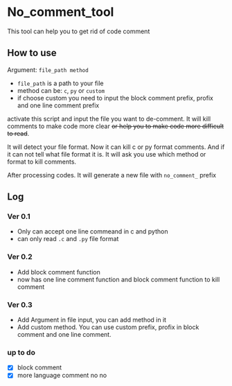 # No_comment_tool
This tool can help you to get rid of code comment

## How to use
Argument: ```file_path method``` 
* ```file_path``` is a path to your file
* method can be: ```c```, ```py``` or ```custom```
* if choose custom you need to input the block comment prefix, profix and one line comment prefix

activate this script and input the file you want to de-comment. It will kill comments to make code more clear ~~or help you to make code more difficult to read~~.

It will detect your file format. Now it can kill c or py format comments. And if it can not tell what file format it is. It will ask you use which method or format to kill comments.

After processing codes. It will generate a new file with ```no_comment_``` prefix 

## Log
### Ver 0.1
* Only can accept one line commeand in c and python
* can only read ```.c``` and ```.py``` file format
### Ver 0.2
* Add block comment function
* now has one line comment function and block comment function to kill comment
### Ver 0.3
* Add Argument in file input, you can add method in it
* Add custom method. You can use custom prefix, profix in block comment and one line comment.

### up to do
- [X] block comment
- [X] more language comment no no
